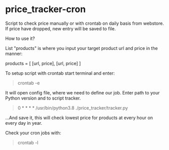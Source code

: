 # price_tracker-cron

Script to check price manually or with crontab on daily basis from webstore.
If price have dropped, new entry will be saved to file.

How to use it?

List "products" is where you input your target product url and price in the manner:

products = [
    [url, price],
    [url, price]
]


To setup script with crontab start terminal and enter:
> crontab -e

It will open config file, where we need to define our job.
Enter path to your Python version and to script tracker.

>
> 0 * * * *  /usr/bin/python3.8 ./price_tracker/tracker.py   

...And save it, this will check lowest price for products at every hour on every day in year.

Check your cron jobs with:

>crontab -l





